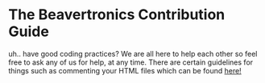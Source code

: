 # The Beavertronics Contribution Guide

uh.. have good coding practices? We are all here to help each other so feel free to ask any of us for help, at any time.
There are certain guidelines for things such as commenting your HTML files which can be found [here!](./_ignore/documentation/commenting%20guidelines.txt)
